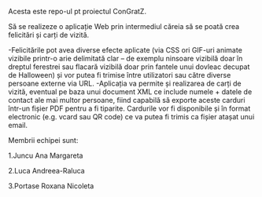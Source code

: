 Acesta este repo-ul pt proiectul ConGratZ.

Să se realizeze o aplicație Web prin intermediul căreia să se poată crea felicitări și carți de vizită.

-Felicitările pot avea diverse efecte aplicate (via CSS ori GIF-uri animate vizibile printr-o arie delimitată clar – de exemplu ninsoare vizibilă doar în dreptul ferestrei sau flacară vizibilă doar prin fantele unui dovleac decupat de Halloween) și vor putea fi trimise între utilizatori sau către diverse persoane externe via URL.
-Aplicația va permite și realizarea de carți de vizită, eventual pe baza unui document XML ce include numele + datele de contact ale mai multor persoane, fiind capabilă să exporte aceste carduri într-un fișier PDF pentru a fi tiparite. Cardurile vor fi disponibile și în format electronic (e.g. vcard sau QR code) ce va putea fi trimis ca fișier atașat unui email.

Membrii echipei sunt:

1.Juncu Ana Margareta   

2.Luca Andreea-Raluca

3.Portase Roxana Nicoleta
